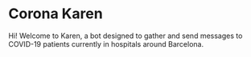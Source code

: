 # Corona Karen
Hi! Welcome to Karen, a bot designed to gather and send messages to COVID-19 patients currently in hospitals around Barcelona.
